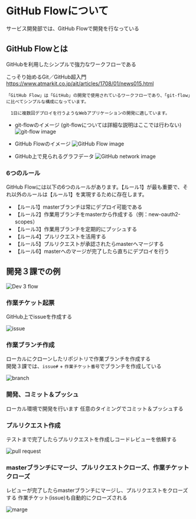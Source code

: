 # GitHub Flowについて

サービス開発部では、GitHub Flowで開発を行なっている

## GitHub Flowとは

GitHubを利用したシンプルで強力なワークフローである

こっそり始めるGit／GitHub超入門  
https://www.atmarkit.co.jp/ait/articles/1708/01/news015.html

```
「GitHub Flow」は「GitHub」の開発で使用されているワークフローであり、「git-flow」に比べてシンプルな構成になっています。

　1日に複数回デプロイを行うようなWebアプリケーションの開発に適しています。
```

<!-- git-flowのイメージ -->
- git-flowのイメージ (git-flowについては詳細な説明はここでは行わない)
![git-flow image](images/GitHubFlow/gitflow-image.jpg)

<!-- GitHub Flowのイメージ -->
- GitHub Flowのイメージ
![GitHub Flow image](images/GitHubFlow/GitHubFlow-image.jpg)

<!-- GitHubのnetworkの図 -->
- GitHub上で見られるグラフデータ
![GitHub network image](images/GitHubFlow/githubNetwork-image.png)

### 6つのルール

GitHub Flowには以下の6つのルールがあります。【ルール1】が最も重要で、それ以外のルールは【ルール1】を実現するために存在します。

- 【ルール1】masterブランチは常にデプロイ可能である
- 【ルール2】作業用ブランチをmasterから作成する（例：new-oauth2-scopes）
- 【ルール3】作業用ブランチを定期的にプッシュする
- 【ルール4】プルリクエストを活用する
- 【ルール5】プルリクエストが承認されたらmasterへマージする
- 【ルール6】masterへのマージが完了したら直ちにデプロイを行う

## 開発３課での例

<!-- 開発フローの図 -->
![Dev 3 flow](images/GitHubFlow/dev3flow.png)

### 作業チケット起票

GitHub上でissueを作成する
<!-- GitHubのissueのSS -->
![issue](images/GitHubFlow/issue.png)


### 作業ブランチ作成

ローカルにクローンしたリポジトリで作業ブランチを作成する  
開発３課では、`issue#` +  `作業チケット番号`でブランチを作成している
<!-- sourcetreeのTreeのSS -->
![branch](images/GitHubFlow/branch.png)

### 開発、コミット＆プッシュ
ローカル環境で開発を行います
任意のタイミングでコミット＆プッシュする

### プルリクエスト作成
テストまで完了したらプルリクエストを作成しコードレビューを依頼する

![pull request](images/GitHubFlow/pullrequest.png)


### masterブランチにマージ、プルリクエストクローズ、作業チケットクローズ
レビューが完了したらmasterブランチにマージし、プルリクエストをクローズする
作業チケット(issue)も自動的にクローズされる

![marge](images/GitHubFlow/marge.png)
